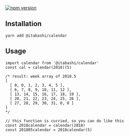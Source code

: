 [![npm version](https://badge.fury.io/js/%40itabashi%2Fcalendar.svg)](https://badge.fury.io/js/%40itabashi%2Fcalendar)

## Installation

```
yarn add @itabashi/calendar
```

## Usage

```
import calendar from '@itabashi/calendar'
const cal = calendar(2018)(5)

/* result: week array of 2018.5
[
  [ 0, 0, 1, 2, 3, 4, 5 ],
  [ 6, 7, 8, 9, 10, 11, 12 ],
  [ 13, 14, 15, 16, 17, 18, 19 ],
  [ 20, 21, 22, 23, 24, 25, 26 ],
  [ 27, 28, 29, 30, 31, 0, 0 ]
]
*/

// this function is curried, so you can do like this
const 2018calendar = calendar(2018)
const 201805calendar = 2018calendar(5)
```
